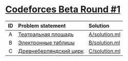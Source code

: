# [Codeforces Beta Round #1](http://codeforces.com/contest/1)

| ID  | Problem statement                                                                                 | Solution                           |
|:---:|:--------------------------------------------------------------------------------------------------|:-----------------------------------|
|  A  | [Театральная площадь                               ](http://codeforces.com/contest/1/problem/A)   | [A/solution.ml](A/solution.ml)     |
|  B  | [Электронные таблицы                               ](http://codeforces.com/contest/1/problem/B)   | [B/solution.ml](B/solution.ml)     |
|  C  | [Древнеберляндский цирк                            ](http://codeforces.com/contest/1/problem/C)   | [C/solution.ml](C/solution.ml)     |
